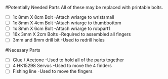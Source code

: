 #Potentially Needed Parts
All of these may be replaced with printable bolts.
-[ ] 1x 8mm X 8cm Bolt
    -Attach wriarge to wristsmall
-[ ] 1x 8mm X 4cm Bolt
    -Attach wriarge to thumbbottom
-[ ] 1x 8mm X 6cm Bolt
    -Attach wriarge to robpart1
-[ ] 16x 3mm X 2cm Bolts
    -Required to assembled all fingers
-[ ] 3mm and 8mm drill bit
    -Used to redrill holes

#Necesary Parts
-[ ] Glue / Acetone
    -Used to hold all of the parts together
-[ ] 4 HK15298 Servos
    -Used to move the 4 finders
-[ ] Fishing line
    -Used to move the fingers
